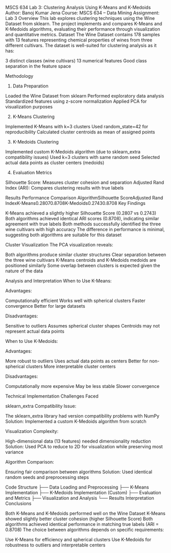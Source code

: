 MSCS 634 Lab 3: Clustering Analysis Using K-Means and K-Medoids
Author: Banoj Kumar Jena
Course: MSCS 634 – Data Mining
Assignment: Lab 3
Overview
This lab explores clustering techniques using the Wine Dataset from sklearn. The project implements and compares K-Means and K-Medoids algorithms, evaluating their performance through visualization and quantitative metrics.
Dataset
The Wine Dataset contains 178 samples with 13 features representing chemical properties of wines from three different cultivars. The dataset is well-suited for clustering analysis as it has:

3 distinct classes (wine cultivars)
13 numerical features
Good class separation in the feature space

Methodology
1. Data Preparation

Loaded the Wine Dataset from sklearn
Performed exploratory data analysis
Standardized features using z-score normalization
Applied PCA for visualization purposes

2. K-Means Clustering

Implemented K-Means with k=3 clusters
Used random_state=42 for reproducibility
Calculated cluster centroids as mean of assigned points

3. K-Medoids Clustering

Implemented custom K-Medoids algorithm (due to sklearn_extra compatibility issues)
Used k=3 clusters with same random seed
Selected actual data points as cluster centers (medoids)

4. Evaluation Metrics

Silhouette Score: Measures cluster cohesion and separation
Adjusted Rand Index (ARI): Compares clustering results with true labels

Results
Performance Comparison
AlgorithmSilhouette ScoreAdjusted Rand IndexK-Means0.28070.8708K-Medoids0.27430.8708
Key Findings

K-Means achieved a slightly higher Silhouette Score (0.2807 vs 0.2743)
Both algorithms achieved identical ARI scores (0.8708), indicating similar agreement with true labels
Both methods successfully identified the three wine cultivars with high accuracy
The difference in performance is minimal, suggesting both algorithms are suitable for this dataset

Cluster Visualization
The PCA visualization reveals:

Both algorithms produce similar cluster structures
Clear separation between the three wine cultivars
K-Means centroids and K-Medoids medoids are positioned similarly
Some overlap between clusters is expected given the nature of the data

Analysis and Interpretation
When to Use K-Means:

Advantages:

Computationally efficient
Works well with spherical clusters
Faster convergence
Better for large datasets


Disadvantages:

Sensitive to outliers
Assumes spherical cluster shapes
Centroids may not represent actual data points



When to Use K-Medoids:

Advantages:

More robust to outliers
Uses actual data points as centers
Better for non-spherical clusters
More interpretable cluster centers


Disadvantages:

Computationally more expensive
May be less stable
Slower convergence



Technical Implementation
Challenges Faced

sklearn_extra Compatibility Issue:

The sklearn_extra library had version compatibility problems with NumPy
Solution: Implemented a custom K-Medoids algorithm from scratch


Visualization Complexity:

High-dimensional data (13 features) needed dimensionality reduction
Solution: Used PCA to reduce to 2D for visualization while preserving most variance


Algorithm Comparison:

Ensuring fair comparison between algorithms
Solution: Used identical random seeds and preprocessing steps



Code Structure
├── Data Loading and Preprocessing
├── K-Means Implementation
├── K-Medoids Implementation (Custom)
├── Evaluation and Metrics
├── Visualization and Analysis
└── Results Interpretation
Conclusions

Both K-Means and K-Medoids performed well on the Wine Dataset
K-Means showed slightly better cluster cohesion (higher Silhouette Score)
Both algorithms achieved identical performance in matching true labels (ARI = 0.8708)
The choice between algorithms depends on specific requirements:

Use K-Means for efficiency and spherical clusters
Use K-Medoids for robustness to outliers and interpretable centers
